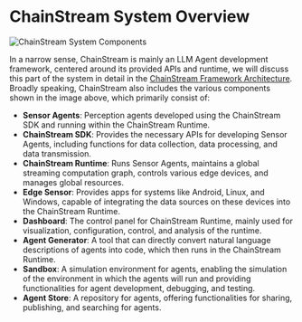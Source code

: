 # ChainStream System Overview

<img src="../../img/ChainStreamMainComponents.png" alt="ChainStream System Components">

In a narrow sense, ChainStream is mainly an LLM Agent development framework, centered around its provided APIs and runtime, we will discuss this part of the system in detail in the [ChainStream Framework Architecture](../CHAINSTREAM_FRAMEWORK_OVERVIEW/). Broadly speaking, ChainStream also includes the various components shown in the image above, which primarily consist of:

- **Sensor Agents**: Perception agents developed using the ChainStream SDK and running within the ChainStream Runtime.
- **ChainStream SDK**: Provides the necessary APIs for developing Sensor Agents, including functions for data collection, data processing, and data transmission.
- **ChainStream Runtime**: Runs Sensor Agents, maintains a global streaming computation graph, controls various edge devices, and manages global resources.
- **Edge Sensor**: Provides apps for systems like Android, Linux, and Windows, capable of integrating the data sources on these devices into the ChainStream Runtime.
- **Dashboard**: The control panel for ChainStream Runtime, mainly used for visualization, configuration, control, and analysis of the runtime.
- **Agent Generator**: A tool that can directly convert natural language descriptions of agents into code, which then runs in the ChainStream Runtime.
- **Sandbox**: A simulation environment for agents, enabling the simulation of the environment in which the agents will run and providing functionalities for agent development, debugging, and testing.
- **Agent Store**: A repository for agents, offering functionalities for sharing, publishing, and searching for agents.